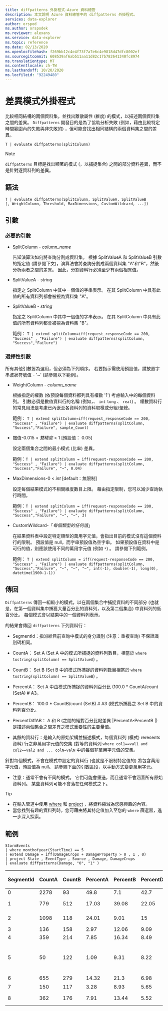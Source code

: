 ```yaml
---
title: diffpatterns 外掛程式-Azure 資料總管
description: 本文說明 Azure 資料總管中的 diffpatterns 外掛程式。
services: data-explorer
author: orspod
ms.author: orspodek
ms.reviewer: alexans
ms.service: data-explorer
ms.topic: reference
ms.date: 02/13/2020
ms.openlocfilehash: f269bb12c4e4f73f7a7e6c4e9818d47dfc8002ef
ms.sourcegitcommit: 608539af6ab511aa11d82c17b782641340fc8974
ms.translationtype: MT
ms.contentlocale: zh-TW
ms.lasthandoff: 10/20/2020
ms.locfileid: "92249480"
---
```

# <a name="diff-patterns-plugin"></a>差異模式外掛程式

比較相同結構的兩個資料集，並找出離散屬性 (維度) 的模式，以描述兩個資料集之間的差異。
 `Diffpatterns` 開發目的是為了協助分析失敗 (例如，藉由比較特定時間範圍內的失敗與非失敗的) ，但可能會找出相同結構的兩個資料集之間的差異。 

```kusto
T | evaluate diffpatterns(splitColumn)
```
> [!NOTE]
> `diffpatterns` 目標是找出顯著的模式 (，以捕捉集合) 之間的部分資料差異，而不是針對逐資料列的差異。

## <a name="syntax"></a>語法

`T | evaluate diffpatterns(SplitColumn, SplitValueA, SplitValueB [, WeightColumn, Threshold, MaxDimensions, CustomWildcard, ...])` 

## <a name="arguments"></a>引數 

### <a name="required-arguments"></a>必要的引數

* SplitColumn - *column_name*

    告知演算法如何將查詢分割成資料集。 根據 SplitValueA 和 SplitValueB 引數的指定值 (請參閱下文)，演算法會將查詢分割成兩個資料集 "A"和"B"，然後分析兩者之間的差異。 因此，分割資料行必須至少有兩個相異值。

* SplitValueA - *string*

    指定之 SplitColumn 中其中一個值的字串表示。 在其 SplitColumn 中具有此值的所有資料列都會被視為資料集 "A"。

* SplitValueB - *string*

    指定之 SplitColumn 中其中一個值的字串表示。 在其 SplitColumn 中具有此值的所有資料列都會被視為資料集 "B"。

    範例： `T | extend splitColumn=iff(request_responseCode == 200, "Success" , "Failure") | evaluate diffpatterns(splitColumn, "Success","Failure") `

### <a name="optional-arguments"></a>選擇性引數

所有其他引數皆為選用，但必須為下列順序。 若要指示需使用預設值，請放置字串波狀符號值 - '~' (請參閱以下範例)。

* WeightColumn - *column_name*

    根據指定的權數 (依預設每個資料都列具有權數 '1') 考慮輸入中的每個資料列。 引數必須是數值資料行的名稱 (例如，、 `int` `long` 、 `real`) 。
    權數資料行的常見用法是考慮已內嵌至各資料列的資料取樣或分組/彙總。
    
    範例： `T | extend splitColumn=iff(request_responseCode == 200, "Success" , "Failure") | evaluate diffpatterns(splitColumn, "Success","Failure", sample_Count) `

* 閾值-0.015 < *雙精度* < 1 [預設值： 0.05]

    設定兩個集合之間的最小模式 (比率) 差異。

    範例：`T | extend splitColumn = iff(request-responseCode == 200, "Success" , "Failure") | evaluate diffpatterns(splitColumn, "Success","Failure", "~", 0.04)`

* MaxDimensions-0 < *int* [default：無限制]

    設定每個結果模式的不相關維度數目上限。 藉由指定限制，您可以減少查詢執行時間。

    範例：`T | extend splitColumn = iff(request-responseCode == 200, "Success" , "Failure") | evaluate diffpatterns(splitColumn, "Success","Failure", "~", "~", 3)`

* CustomWildcard-「*每個類型的任何值*」

    在結果資料表中設定特定類型的萬用字元值，會指出目前的模式沒有這個資料行的限制。
    預設值是 null，而字串預設值為空字串。 如果預設值在資料中是可行的值，則應該使用不同的萬用字元值 (例如 `*`) 。
    請參閱下列範例。

    範例： `T | extend splitColumn = iff(request-responseCode == 200, "Success" , "Failure") | evaluate diffpatterns(splitColumn, "Success","Failure", "~", "~", "~", int(-1), double(-1), long(0), datetime(1900-1-1))`

## <a name="returns"></a>傳回

`Diffpatterns` 傳回一組較小的模式，以在兩個集合中捕捉資料的不同部分 (也就是，在第一個資料集中捕獲大量百分比的資料列，以及第二個集合) 中資料列的低百分比。 每個模式會以結果中的一個資料列表示。

的結果會傳回 `diffpatterns` 下列資料行：

* SegmentId：指派給目前查詢中模式的身分識別 (注意：重複查詢) 不保證識別碼相同。

* CountA： Set A (Set A 中的模式所捕捉的資料列數目，相當於 `where tostring(splitColumn) == SplitValueA`) 。

* CountB： Set B (Set B 中的模式所捕捉的資料列數目相當於 `where tostring(splitColumn) == SplitValueB`) 。

* PercentA： Set A 中由模式所捕捉的資料列百分比 (100.0 * CountA/count (SetA) # A3。

* PercentB： 100.0 * CountB/count (SetB) # A3 (模式所捕獲之 Set B 中的資料列百分比。

* PercentDiffAB： A 和 B (之間的絕對百分比點差異 |PercentA-PercentB |) 是描述兩個集合之間差異之模式重要性的主要量值。

* 其餘的資料行：是輸入的原始架構並描述模式，每個資料列 (模式) reresents 資料) 行之非萬用字元值的交集 (對等的資料列 `where col1==val1 and col2==val2 and ... colN=valN` 中的每個非萬用字元值的交集。

針對每個模式，不會在模式中設定的資料行 (也就是不限制特定值的) 將包含萬用字元值，預設值為 null。 請參閱下面的引數區段，以手動方式變更萬用字元。

* 注意：通常不會有不同的模式。 它們可能會重迭，而且通常不會涵蓋所有原始資料列。 某些資料列可能不會落在任何模式之下。

> [!TIP]
> * 在輸入管道中使用 [where](./whereoperator.md) 和 [project](./projectoperator.md) ，將資料縮減為您感興趣的內容。
> * 當您找到有趣的資料列時，您可藉由將其特定值加入至您的 `where` 篩選器，進一步深入探索。

## <a name="example"></a>範例

<!-- csl: https://help.kusto.windows.net:443/Samples -->
```kusto
StormEvents 
| where monthofyear(StartTime) == 5
| extend Damage = iff(DamageCrops + DamageProperty > 0 , 1 , 0)
| project State , EventType , Source , Damage, DamageCrops
| evaluate diffpatterns(Damage, "0", "1" )
```

|SegmentId|CountA|CountB|PercentA|PercentB|PercentDiffAB|狀態|EventType|來源|DamageCrops|
|---|---|---|---|---|---|---|---|---|---|
|0|2278|93|49.8|7.1|42.7||Hail||0|
|1|779|512|17.03|39.08|22.05||Thunderstorm Wind|||
|2|1098|118|24.01|9.01|15|||Trained Spotter|0|
|3|136|158|2.97|12.06|9.09|||Newspaper||
|4|359|214|7.85|16.34|8.49||Flash Flood|||
|5|50|122|1.09|9.31|8.22|愛荷華州||||
|6|655|279|14.32|21.3|6.98|||執法機關||
|7|150|117|3.28|8.93|5.65||Flood|||
|8|362|176|7.91|13.44|5.52|||Emergency Manager||
